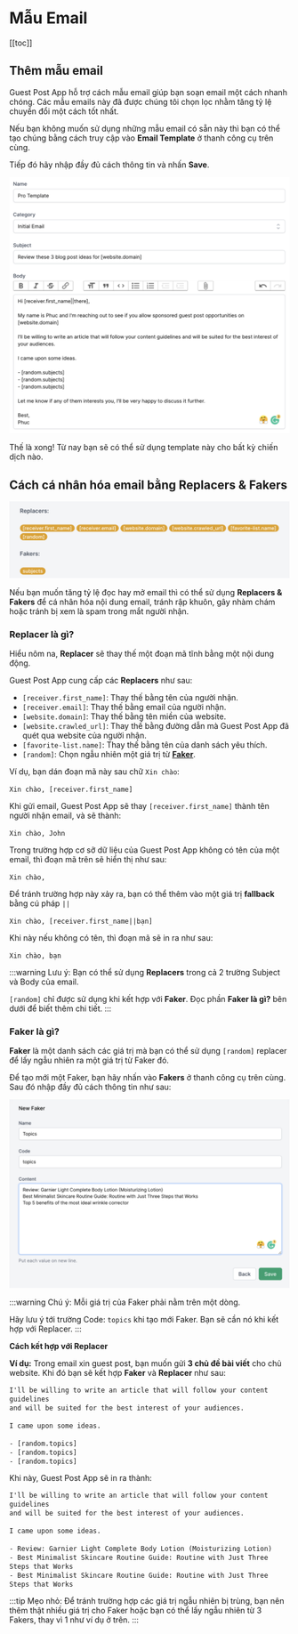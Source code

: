 # Mẫu Email

[[toc]]

## Thêm mẫu email

 Guest Post App hỗ trợ cách mẫu email giúp bạn soạn email một cách nhanh chóng. Các mẫu emails này đã được chúng tôi chọn lọc nhằm tăng tỷ lệ chuyển đổi một cách tốt nhất.
 
 Nếu bạn không muốn sử dụng những mẫu email có sẵn này thì bạn có thể tạo chúng bằng cách truy cập vào **Email Template** ở thanh công cụ trên cùng.
 
 Tiếp đó hãy nhập đầy đủ cách thông tin và nhấn **Save**.

![Thêm email template](./../../assets/img/new-template.png)

Thế là xong! Từ nay bạn sẽ có thể sử dụng template này cho bất kỳ chiến dịch nào.

## Cách cá nhân hóa email bằng Replacers & Fakers

![Replacers & Fakers](./../../assets/img/replacers-fakers.png)

Nếu bạn muốn tăng tỷ lệ đọc hay mở email thì có thể sử dụng **Replacers & Fakers** để cá nhân hóa nội dung email, tránh rập khuôn, gây nhàm chám hoặc tránh bị xem là spam trong mắt người nhận.

### Replacer là gì?

Hiểu nôm na, **Replacer** sẽ thay thế một đoạn mã tĩnh bằng một nội dung động.

Guest Post App cung cấp các **Replacers** như sau:

- `[receiver.first_name]`: Thay thế bằng tên của người nhận.
- `[receiver.email]`: Thay thế bằng email của người nhận.
- `[website.domain]`: Thay thế bằng tên miền của website.
- `[website.crawled_url]`: Thay thế bằng đường dẫn mà Guest Post App đã quét qua website của người nhận.
- `[favorite-list.name]`: Thay thế bằng tên của danh sách yêu thích.
- `[random]`: Chọn ngẫu nhiên một giá trị từ [**Faker**](/vi/tinh-nang/mau-email.html#faker-la-gi).

Ví dụ, bạn dán đoạn mã này sau chữ `Xin chào`:

`Xin chào, [receiver.first_name]`

Khi gửi email, Guest Post App sẽ thay `[receiver.first_name]` thành tên người nhận email, và sẽ thành:

`Xin chào, John`

Trong trường hợp cơ sỡ dữ liệu của Guest Post App không có tên của một email, thì đoạn mã trên sẽ hiển thị như sau:

`Xin chào, `

Để tránh trường hợp này xảy ra, bạn có thể thêm vào một giá trị **fallback** bằng cú pháp `||`

`Xin chào, [receiver.first_name||bạn]`
 
Khi này nếu không có tên, thì đoạn mã sẽ in ra như sau:

`Xin chào, bạn`

:::warning Lưu ý:
Bạn có thể sử dụng **Replacers** trong cả 2 trường Subject và Body của email.

`[random]` chỉ được sử dụng khi kết hợp với **Faker**. Đọc phần **Faker là gì?** bên dưới để biết thêm chi tiết.
:::

### Faker là gì?

**Faker** là một danh sách các giá trị mà bạn có thể sử dụng `[random]` replacer để lấy ngẫu nhiên ra một giá trị từ Faker đó.

Để tạo mới một Faker, bạn hãy nhấn vào **Fakers** ở thanh công cụ trên cùng. Sau đó nhập đầy đủ cách thông tin như sau:

![New Faker](./../../assets/img/new-faker.png)

:::warning Chú ý:
Mỗi giá trị của Faker phải nằm trên một dòng.

Hãy lưu ý tới trường Code: `topics` khi tạo mới Faker. Bạn sẽ cần nó khi kết hợp với Replacer.
:::

**Cách kết hợp với Replacer**

**Ví dụ:** Trong email xin guest post, bạn muốn gửi **3 chủ đề bài viết** cho chủ website. Khi đó bạn sẽ kết hợp **Faker** và **Replacer** như sau: 

```
I'll be willing to write an article that will follow your content guidelines 
and will be suited for the best interest of your audiences.

I came upon some ideas.

- [random.topics]
- [random.topics]
- [random.topics]
```

Khi này, Guest Post App sẽ in ra thành:

```
I'll be willing to write an article that will follow your content guidelines 
and will be suited for the best interest of your audiences.

I came upon some ideas.

- Review: Garnier Light Complete Body Lotion (Moisturizing Lotion)
- Best Minimalist Skincare Routine Guide: Routine with Just Three Steps that Works
- Best Minimalist Skincare Routine Guide: Routine with Just Three Steps that Works
```

:::tip Mẹo nhỏ:
Để tránh trường hợp các giá trị ngẫu nhiên bị trùng, bạn nên thêm thật nhiều giá trị cho Faker hoặc bạn có thể lấy ngẫu nhiên từ 3 Fakers, thay vì 1 như ví dụ ở trên.
:::
